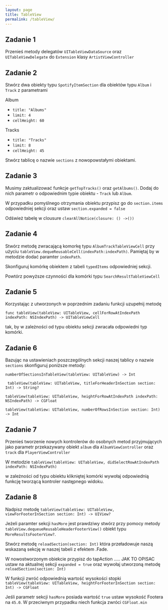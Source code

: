 ```yaml
---
layout: page
title: TableView
permalink: /tableView/
---
```



Zadanie 1
----------

Przenieś metody delegatów ```UITableViewDataSource``` oraz  ```UITableViewDelegate``` do ```Extension``` klasy ```ArtistViewController```

Zadanie 2
-----------

Stwórz dwa obiekty typu ```SpotifyItemSection``` dla obiektów typu ```Album``` i ```Track``` z parametrami

Album

* ```title: "Albums"```
* ```limit: 4```
* ```cellHeight: 60```

Tracks

* ```title: "Tracks"```
* ```limit: 8```
* ```cellHeight: 45```
                                                                                                  
Stwórz tablicę o nazwie ```sections``` z nowopowstałymi obiektami. 


Zadanie 3
-----------

Musimy zaktualizować funkcje  ```getTopTracks()``` oraz  ```getAlbums()```. 
Dodaj do nich parametr o odpowiednim typie obiektu - ```Track``` lub ```Album```.

W przypadku pomyślnego otrzymania obiektu przypisz go do ```section.items``` odpowiedniej sekcji oraz ustaw ```section.expanded = false```

Odśwież tabelę w clousure  ```clearAllNotice(closure: () ->())```

Zadanie 4
-----------

Stwórz metodę zwracającą komorkę typu  ```AlbumTrackTableViewCell``` przy użyciu ```tableView.dequeReusableCell(indexPath:indexPath)```. Pamiętaj by w metodzie dodać paramter ```indexPath```.

Skonfiguruj komórkę obiektem  z tabeli ```typedItems``` odpowiedniej sekcji.

Powtórz powyższe czynności  dla  komórki typu ```SearchResultTableViewCell```

Zadanie 5
-----------

Korzystając z utworzonych w poprzednim zadaniu funkcji 
uzupełnij metodę 

 ```func tableView(tableView: UITableView, cellForRowAtIndexPath indexPath: NSIndexPath) -> UITableViewCell ```

tak, by w  zależności od typu obiektu sekcji zwracała odpowiedni typ komórki.


Zadanie 6
-----------
Bazując na ustawieniach poszczególnych sekcji  naszej tablicy o nazwie ```sections``` skonfiguruj poniższe metody:

 ```numberOfSectionsInTableView(tableView: UITableView) -> Int```
 
``` tableView(tableView: UITableView, titleForHeaderInSection section: Int) -> String?```
 
  ```tableView(tableView: UITableView, heightForRowAtIndexPath indexPath: NSIndexPath) -> CGFloat```
  
  ```tableView(tableView: UITableView, numberOfRowsInSection section: Int) -> Int ```
 

Zadanie 7
-----------
 
Przenieś tworzenie nowych  kontrolerów do osobnych metod przyjmujących jako parametr przekazywany obiekt  ```album```
dla  ```AlbumViewController``` oraz  ```track``` dla ```PlayerViewController```

W metodzie
```tableView(tableView: UITableView, didSelectRowAtIndexPath indexPath: NSIndexPath)  ```
 
w zależności od typu obiektu klikniętej komórki wywołaj odpowiednią  funkcję tworzącą kontroler następnego widoku.


Zadanie 8
-----------
Nadpisz metodę
 ```tableView(tableView: UITableView, viewForFooterInSection section: Int) -> UIView?```
 
Jeżeli paramter sekcji ```hasMore``` jest prawdziwy stwórz przy pomocy metody ```tableView.dequeueReusableHeaderFooterView()``` obiekt typu  ```MoreResultsFooterView?```.

Stwórz metodę ```reloadSection(section: Int)``` która przeładowuje naszą wskazaną sekcję w naszej tabeli z efektem .Fade.

W nowostworzonym obiekcie przypisz do tapAction .....
JAK TO OPISAC 
ustaw na aktualnej sekcji ```expanded = true``` oraz wywołaj utworzoną metodę ```reloadSection(section: Int)```

W funkcji  zwróć odpowiednią wartość wysokości stopki ```tableView(tableView: UITableView, heightForFooterInSection section: Int) -> CGFloat ```

Jeśli parametr sekcji ```hasMore``` posiada wartość ```true``` ustaw wysokość Footera na ```45.0```. W przeciwnym przypadku niech funkcja zwróci ```CGFloat.min```


